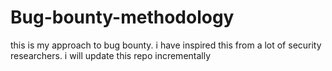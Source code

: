 # Bug-bounty-methodology
this is my approach to bug bounty. i have inspired this from a lot of security researchers. i will update this repo incrementally 
